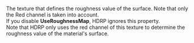 The texture that defines the roughness value of the surface. Note that only the Red channel is taken into account.<br/>If you disable **UseRoughnessMap**, HDRP ignores this property.<br/>Note that HDRP only uses the red channel of this texture to determine the roughness value of the material's surface.